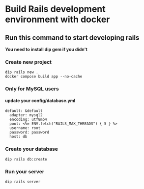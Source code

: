 # Build Rails development environment with docker

## Run this command to start developing rails
**You need to install dip gem if you didn't**

### Create new project
```
dip rails new .
docker compose build app --no-cache	
```

### Only for MySQL users
#### update your config/database.yml
```
default: &default
  adapter: mysql2
  encoding: utf8mb4
  pool: <%= ENV.fetch("RAILS_MAX_THREADS") { 5 } %>
  username: root
  password: password
  host: db
```

### Create your database
```
dip rails db:create
```

### Run your server
```
dip rails server
```
